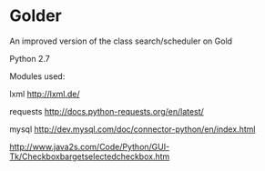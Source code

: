 Golder
======

An improved version of the class search/scheduler on Gold

Python 2.7

Modules used:

lxml   http://lxml.de/

requests   http://docs.python-requests.org/en/latest/

mysql   http://dev.mysql.com/doc/connector-python/en/index.html


http://www.java2s.com/Code/Python/GUI-Tk/Checkboxbargetselectedcheckbox.htm
